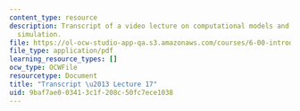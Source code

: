 ```yaml
---
content_type: resource
description: Transcript of a video lecture on computational models and random walk
  simulation.
file: https://ol-ocw-studio-app-qa.s3.amazonaws.com/courses/6-00-introduction-to-computer-science-and-programming-fall-2008/9baf7ae003413c1f208c50fc7ece1038_6-00F08-L17.pdf
file_type: application/pdf
learning_resource_types: []
ocw_type: OCWFile
resourcetype: Document
title: "Transcript \u2013 Lecture 17"
uid: 9baf7ae0-0341-3c1f-208c-50fc7ece1038
---
```

